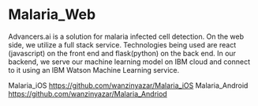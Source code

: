# Malaria_Web

Advancers.ai is a solution for malaria infected cell detection. On the web side, we utilize a full stack service. Technologies being used are react (javascript) on the front end and flask(python) on the back end. In our backend, we serve our machine learning model on IBM cloud and connect to it using an IBM Watson Machine Learning service. 

Malaria_iOS https://github.com/wanzinyazar/Malaria_iOS
Malaria_Android https://github.com/wanzinyazar/Malaria_Andriod
